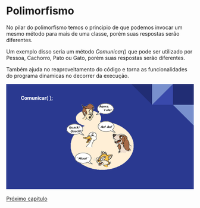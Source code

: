 # Polimorfismo

No pilar do polimorfismo temos o principio de que podemos invocar um mesmo método para mais de uma classe, porém suas respostas serão diferentes.

Um exemplo disso seria um método *Comunicar()* que pode ser utilizado por Pessoa, Cachorro, Pato ou Gato, porém suas respostas serão diferentes.

Também ajuda no reaproveitamento do código e torna as funcionalidades do programa dinamicas no decorrer da execução.

![comunicar](img/comunicar.png)

[Próximo capítulo](../tiposDeRelacionamento/tiposDeRelacionamento.md)